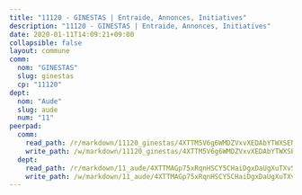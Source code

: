 ```yaml
---
title: "11120 - GINESTAS | Entraide, Annonces, Initiatives"
description: "11120 - GINESTAS | Entraide, Annonces, Initiatives"
date: 2020-01-11T14:09:21+09:00
collapsible: false
layout: commune
comm:
  nom: "GINESTAS"
  slug: ginestas
  cp: "11120"
dept:
  nom: "Aude"
  slug: aude
  num: "11"
peerpad:
  comm:
    read_path: /r/markdown/11120_ginestas/4XTTM5V6g6WMDZVxvXEDAbYTWXSENwnyh8yVoNxSaYhJfjpjj
    write_path: /w/markdown/11120_ginestas/4XTTM5V6g6WMDZVxvXEDAbYTWXSENwnyh8yVoNxSaYhJfjpjj-K3TgUEZN5c4iryJyPVNyKG85cEJLeUeStVm7t3xnbBscRKMtvHQoT6ynkpdfHjCkXQB8BAmEtaJCL5Jx8iyi4fh3PevSEsKSGBbvroPj35UKLKMLtNmnresqxGhhzk1vGYzZ5bmT
  dept:
    read_path: /r/markdown/11_aude/4XTTMAGp75xRqnHSCY5CHaiDgxDaUgXuTXvSZDHnY1JdjJiUk
    write_path: /w/markdown/11_aude/4XTTMAGp75xRqnHSCY5CHaiDgxDaUgXuTXvSZDHnY1JdjJiUk-K3TgUenjCPDfs1W21bst2JvrPDW324QBfMvPid11puzXxXGQEeNw9p4QtfnUhSn4LYSwR6UDBQmdr3wFq2CDRGqNz2QynSm58zgCpz2PKP6Y24UTpxW22MudfeZ339ZPKnHm6XTr
---
```


